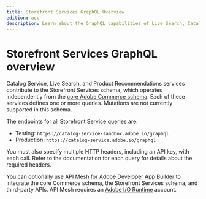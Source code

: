 ```yaml
---
title: Storefront Services GraphQL Overview
edition: acc
description: Learn about the GraphQL capabilities of Live Search, Catalog Service, and Product Recommendations
---
```


# Storefront Services GraphQL overview

Catalog Service, Live Search, and Product Recommendations services contribute to the Storefront Services schema, which operates independently from the [core Adobe Commerce schema](https://developer.adobe.com/commerce/webapi/graphql/). Each of these services defines one or more queries. Mutations are not currently supported in this schema.

The endpoints for all Storefront Service queries are:

- Testing: `https://catalog-service-sandbox.adobe.io/graphql`
- Production: `https://catalog-service.adobe.io/graphql`

You must also specify multiple HTTP headers, including an API key, with each call. Refer to the documentation for each query for details about the required headers.

You can optionally use [API Mesh for Adobe Developer App Builder](https://developer.adobe.com/graphql-mesh-gateway/gateway/) to integrate the core Commerce schema, the Storefront Services schema, and third-party APIs. API Mesh requires an [Adobe I/O Runtime](https://developer.adobe.com/runtime/docs/guides/) account.
